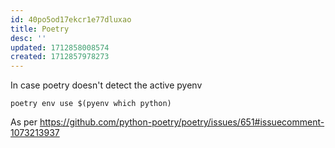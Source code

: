 ```yaml
---
id: 40po5od17ekcr1e77dluxao
title: Poetry
desc: ''
updated: 1712858008574
created: 1712857978273
---
```


In case poetry doesn't detect the active pyenv 

`poetry env use $(pyenv which python)`

As per https://github.com/python-poetry/poetry/issues/651#issuecomment-1073213937